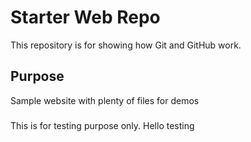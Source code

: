 # Starter Web Repo

This repository is for showing how Git and GitHub work.

## Purpose

Sample website with plenty of files for demos

### 
This is for testing purpose only. Hello testing